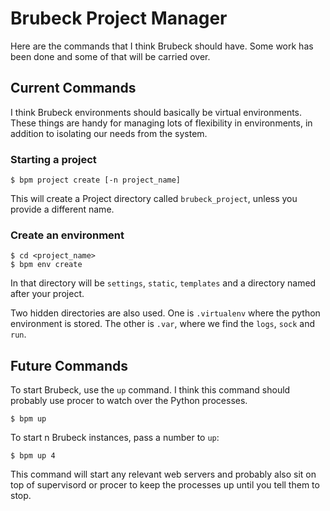 # Brubeck Project Manager

Here are the commands that I think Brubeck should have. Some work has been done
and some of that will be carried over.


## Current Commands

I think Brubeck environments should basically be virtual environments. These
things are handy for managing lots of flexibility in environments, in addition
to isolating our needs from the system.


### Starting a project

    $ bpm project create [-n project_name]

This will create a Project directory called `brubeck_project`, unless you
provide a different name.


### Create an environment

    $ cd <project_name>
    $ bpm env create 
    
In that directory will be `settings`, `static`, `templates` and a directory
named after your project. 

Two hidden directories are also used. One is `.virtualenv` where the python
environment is stored. The other is `.var`, where we find the `logs`, `sock`
and `run`. 


## Future Commands

To start Brubeck, use the `up` command. I think this command should probably use
procer to watch over the Python processes.

    $ bpm up
    
To start n Brubeck instances, pass a number to `up`:

    $ bpm up 4

This command will start any relevant web servers and probably also sit on top
of supervisord or procer to keep the processes up until you tell them to stop.
